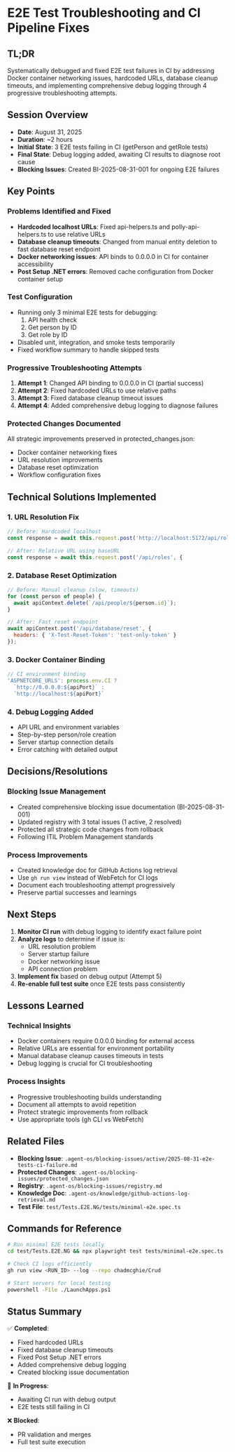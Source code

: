 # E2E Test Troubleshooting and CI Pipeline Fixes

## TL;DR
Systematically debugged and fixed E2E test failures in CI by addressing Docker container networking issues, hardcoded URLs, database cleanup timeouts, and implementing comprehensive debug logging through 4 progressive troubleshooting attempts.

## Session Overview
- **Date**: August 31, 2025
- **Duration**: ~2 hours
- **Initial State**: 3 E2E tests failing in CI (getPerson and getRole tests)
- **Final State**: Debug logging added, awaiting CI results to diagnose root cause
- **Blocking Issues**: Created BI-2025-08-31-001 for ongoing E2E failures

## Key Points

### Problems Identified and Fixed
- **Hardcoded localhost URLs**: Fixed api-helpers.ts and polly-api-helpers.ts to use relative URLs
- **Database cleanup timeouts**: Changed from manual entity deletion to fast database reset endpoint
- **Docker networking issues**: API binds to 0.0.0.0 in CI for container accessibility
- **Post Setup .NET errors**: Removed cache configuration from Docker container setup

### Test Configuration
- Running only 3 minimal E2E tests for debugging:
  1. API health check
  2. Get person by ID
  3. Get role by ID
- Disabled unit, integration, and smoke tests temporarily
- Fixed workflow summary to handle skipped tests

### Progressive Troubleshooting Attempts
1. **Attempt 1**: Changed API binding to 0.0.0.0 in CI (partial success)
2. **Attempt 2**: Fixed hardcoded URLs to use relative paths
3. **Attempt 3**: Fixed database cleanup timeout issues
4. **Attempt 4**: Added comprehensive debug logging to diagnose failures

### Protected Changes Documented
All strategic improvements preserved in protected_changes.json:
- Docker container networking fixes
- URL resolution improvements
- Database reset optimization
- Workflow configuration fixes

## Technical Solutions Implemented

### 1. URL Resolution Fix
```javascript
// Before: Hardcoded localhost
const response = await this.request.post('http://localhost:5172/api/roles', {

// After: Relative URL using baseURL
const response = await this.request.post('/api/roles', {
```

### 2. Database Reset Optimization
```javascript
// Before: Manual cleanup (slow, timeouts)
for (const person of people) {
  await apiContext.delete(`/api/people/${person.id}`);
}

// After: Fast reset endpoint
await apiContext.post('/api/database/reset', {
  headers: { 'X-Test-Reset-Token': 'test-only-token' }
});
```

### 3. Docker Container Binding
```javascript
// CI environment binding
'ASPNETCORE_URLS': process.env.CI ? 
  `http://0.0.0.0:${apiPort}` : 
  `http://localhost:${apiPort}`
```

### 4. Debug Logging Added
- API URL and environment variables
- Step-by-step person/role creation
- Server startup connection details
- Error catching with detailed output

## Decisions/Resolutions

### Blocking Issue Management
- Created comprehensive blocking issue documentation (BI-2025-08-31-001)
- Updated registry with 3 total issues (1 active, 2 resolved)
- Protected all strategic code changes from rollback
- Following ITIL Problem Management standards

### Process Improvements
- Created knowledge doc for GitHub Actions log retrieval
- Use `gh run view` instead of WebFetch for CI logs
- Document each troubleshooting attempt progressively
- Preserve partial successes and learnings

## Next Steps
1. **Monitor CI run** with debug logging to identify exact failure point
2. **Analyze logs** to determine if issue is:
   - URL resolution problem
   - Server startup failure
   - Docker networking issue
   - API connection problem
3. **Implement fix** based on debug output (Attempt 5)
4. **Re-enable full test suite** once E2E tests pass consistently

## Lessons Learned

### Technical Insights
- Docker containers require 0.0.0.0 binding for external access
- Relative URLs are essential for environment portability
- Manual database cleanup causes timeouts in tests
- Debug logging is crucial for CI troubleshooting

### Process Insights
- Progressive troubleshooting builds understanding
- Document all attempts to avoid repetition
- Protect strategic improvements from rollback
- Use appropriate tools (gh CLI vs WebFetch)

## Related Files
- **Blocking Issue**: `.agent-os/blocking-issues/active/2025-08-31-e2e-tests-ci-failure.md`
- **Protected Changes**: `.agent-os/blocking-issues/protected_changes.json`
- **Registry**: `.agent-os/blocking-issues/registry.md`
- **Knowledge Doc**: `.agent-os/knowledge/github-actions-log-retrieval.md`
- **Test File**: `test/Tests.E2E.NG/tests/minimal-e2e.spec.ts`

## Commands for Reference
```bash
# Run minimal E2E tests locally
cd test/Tests.E2E.NG && npx playwright test tests/minimal-e2e.spec.ts --reporter=list --config=playwright.config.fast.ts

# Check CI logs efficiently
gh run view <RUN_ID> --log --repo chadmcghie/Crud

# Start servers for local testing
powershell -File ./LaunchApps.ps1
```

## Status Summary
✅ **Completed**:
- Fixed hardcoded URLs
- Fixed database cleanup timeouts  
- Fixed Post Setup .NET errors
- Added comprehensive debug logging
- Created blocking issue documentation

🔄 **In Progress**:
- Awaiting CI run with debug output
- E2E tests still failing in CI

❌ **Blocked**:
- PR validation and merges
- Full test suite execution